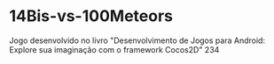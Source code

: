 # 14Bis-vs-100Meteors
Jogo desenvolvido no livro "Desenvolvimento de Jogos para Android: Explore sua imaginação com o framework Cocos2D"
234
